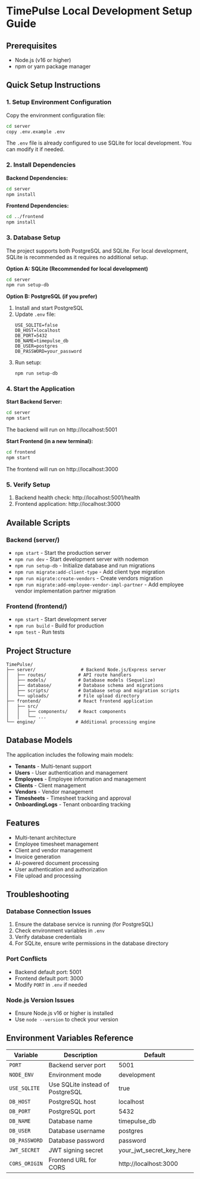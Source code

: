# TimePulse Local Development Setup Guide

## Prerequisites
- Node.js (v16 or higher)
- npm or yarn package manager

## Quick Setup Instructions

### 1. Setup Environment Configuration

Copy the environment configuration file:
```bash
cd server
copy .env.example .env
```

The `.env` file is already configured to use SQLite for local development. You can modify it if needed.

### 2. Install Dependencies

**Backend Dependencies:**
```bash
cd server
npm install
```

**Frontend Dependencies:**
```bash
cd ../frontend
npm install
```

### 3. Database Setup

The project supports both PostgreSQL and SQLite. For local development, SQLite is recommended as it requires no additional setup.

**Option A: SQLite (Recommended for local development)**
```bash
cd server
npm run setup-db
```

**Option B: PostgreSQL (if you prefer)**
1. Install and start PostgreSQL
2. Update `.env` file:
   ```
   USE_SQLITE=false
   DB_HOST=localhost
   DB_PORT=5432
   DB_NAME=timepulse_db
   DB_USER=postgres
   DB_PASSWORD=your_password
   ```
3. Run setup:
   ```bash
   npm run setup-db
   ```

### 4. Start the Application

**Start Backend Server:**
```bash
cd server
npm start
```
The backend will run on http://localhost:5001

**Start Frontend (in a new terminal):**
```bash
cd frontend
npm start
```
The frontend will run on http://localhost:3000

### 5. Verify Setup

1. Backend health check: http://localhost:5001/health
2. Frontend application: http://localhost:3000

## Available Scripts

### Backend (server/)
- `npm start` - Start the production server
- `npm run dev` - Start development server with nodemon
- `npm run setup-db` - Initialize database and run migrations
- `npm run migrate:add-client-type` - Add client type migration
- `npm run migrate:create-vendors` - Create vendors migration
- `npm run migrate:add-employee-vendor-impl-partner` - Add employee vendor implementation partner migration

### Frontend (frontend/)
- `npm start` - Start development server
- `npm run build` - Build for production
- `npm test` - Run tests

## Project Structure

```
TimePulse/
├── server/                 # Backend Node.js/Express server
│   ├── routes/            # API route handlers
│   ├── models/            # Database models (Sequelize)
│   ├── database/          # Database schema and migrations
│   ├── scripts/           # Database setup and migration scripts
│   └── uploads/           # File upload directory
├── frontend/              # React frontend application
│   ├── src/
│   │   ├── components/    # React components
│   │   └── ...
└── engine/               # Additional processing engine
```

## Database Models

The application includes the following main models:
- **Tenants** - Multi-tenant support
- **Users** - User authentication and management
- **Employees** - Employee information and management
- **Clients** - Client management
- **Vendors** - Vendor management
- **Timesheets** - Timesheet tracking and approval
- **OnboardingLogs** - Tenant onboarding tracking

## Features

- Multi-tenant architecture
- Employee timesheet management
- Client and vendor management
- Invoice generation
- AI-powered document processing
- User authentication and authorization
- File upload and processing

## Troubleshooting

### Database Connection Issues
1. Ensure the database service is running (for PostgreSQL)
2. Check environment variables in `.env`
3. Verify database credentials
4. For SQLite, ensure write permissions in the database directory

### Port Conflicts
- Backend default port: 5001
- Frontend default port: 3000
- Modify `PORT` in `.env` if needed

### Node.js Version Issues
- Ensure Node.js v16 or higher is installed
- Use `node --version` to check your version

## Environment Variables Reference

| Variable | Description | Default |
|----------|-------------|---------|
| `PORT` | Backend server port | 5001 |
| `NODE_ENV` | Environment mode | development |
| `USE_SQLITE` | Use SQLite instead of PostgreSQL | true |
| `DB_HOST` | PostgreSQL host | localhost |
| `DB_PORT` | PostgreSQL port | 5432 |
| `DB_NAME` | Database name | timepulse_db |
| `DB_USER` | Database username | postgres |
| `DB_PASSWORD` | Database password | password |
| `JWT_SECRET` | JWT signing secret | your_jwt_secret_key_here |
| `CORS_ORIGIN` | Frontend URL for CORS | http://localhost:3000 |
